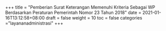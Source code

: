 +++
title = "Pemberian Surat Keterangan Memenuhi Kriteria Sebagai WP Berdasarkan Peraturan Pemerintah Nomor 23 Tahun 2018"
date = 2021-01-16T13:12:58+08:00
draft = false
weight = 10
toc = false
categories ="layananadministrasi"
+++